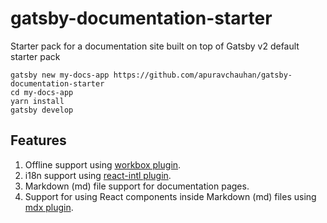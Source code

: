 # gatsby-documentation-starter
Starter pack for a documentation site built on top of Gatsby v2 default starter pack

~~~
gatsby new my-docs-app https://github.com/apuravchauhan/gatsby-documentation-starter
cd my-docs-app
yarn install
gatsby develop
~~~

## Features

1. Offline support using [workbox plugin](https://github.com/mottox2/gatsby-plugin-workbox).
2. i18n support using [react-intl plugin](https://github.com/yahoo/react-intl).
3. Markdown (md) file support for documentation pages.
4. Support for using React components inside Markdown (md) files using [mdx plugin](https://github.com/ChristopherBiscardi/gatsby-mdx).
